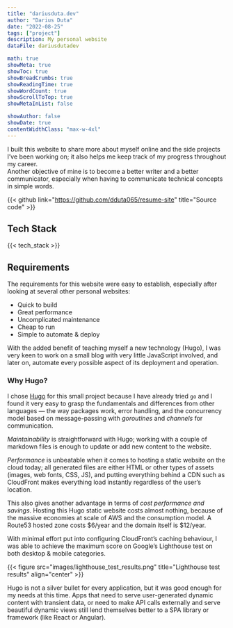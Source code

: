 ```yaml
---
title: "dariusduta.dev"
author: "Darius Duta"
date: "2022-08-25"
tags: ["project"]
description: My personal website
dataFile: dariusdutadev

math: true
showMeta: true
showToc: true
showBreadCrumbs: true
showReadingTime: true
showWordCount: true
showScrollToTop: true
showMetaInList: false

showAuthor: false
showDate: true
contentWidthClass: "max-w-4xl"
---
```


I built this website to share more about myself online and the side projects I’ve been working on; it also helps me keep track of my progress throughout my career.  
Another objective of mine is to become a better writer and a better communicator, especially when having to communicate technical concepts in simple words.

<!--more-->

{{< github link="https://github.com/dduta065/resume-site" title="Source code" >}}

## Tech Stack

{{< tech_stack >}}

## Requirements

The requirements for this website were easy to establish, especially after looking at several other personal websites:

- Quick to build
- Great performance
- Uncomplicated maintenance
- Cheap to run
- Simple to automate & deploy

With the added benefit of teaching myself a new technology (Hugo), I was very keen to work on a small blog with very little JavaScript involved, and later on, automate every possible aspect of its deployment and operation.

### Why Hugo?

I chose [Hugo](https://gohugo.io) for this small project because I have already tried `go` and I found it very easy to grasp the fundamentals and differences from other languages — the way packages work, error handling, and the concurrency model based on message-passing with *goroutines* and *channels* for communication.

*Maintainability* is straightforward with Hugo; working with a couple of markdown files is enough to update or add new content to the website.

*Performance* is unbeatable when it comes to hosting a static website on the cloud today; all generated files are either HTML or other types of assets (images, web fonts, CSS, JS), and putting everything behind a CDN such as CloudFront makes everything load instantly regardless of the user’s location.

This also gives another advantage in terms of *cost performance and savings*. Hosting this Hugo static website costs almost nothing, because of the massive economies at scale of AWS and the consumption model. A Route53 hosted zone costs $6/year and the domain itself is $12/year.

With minimal effort put into configuring CloudFront’s caching behaviour, I was able to achieve the maximum score on Google’s Lighthouse test on both desktop & mobile categories.

{{< figure src="images/lighthouse_test_results.png" title="Lighthouse test results" align="center" >}}

Hugo is not a silver bullet for every application, but it was good enough for my needs at this time. Apps that need to serve user-generated dynamic content with transient data, or need to make API calls externally and serve beautiful dynamic views still lend themselves better to a SPA library or framework (like React or Angular).
